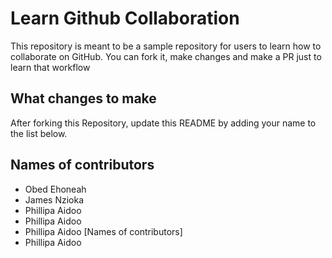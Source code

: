 
# Learn Github Collaboration
This repository is meant to be a sample repository for users to learn how to collaborate on GitHub. You can fork it, make changes and make a PR just to learn that workflow

## What changes to make
After forking this Repository, update this README by adding your name to the list below.

## Names of contributors
- Obed Ehoneah
- James Nzioka
- Phillipa Aidoo
- Phillipa Aidoo
- Phillipa Aidoo
[Names of contributors]
- Phillipa Aidoo
